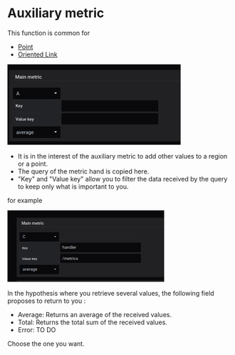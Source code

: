 

# Auxiliary metric

This function is common for 

- [Point](coordinates-space-point.md)
- [Oriented Link](coordinates-space-link.md)



![main metric](../../screenshots/editor/coordinates/main-metric/main-metric.jpg)



- It is in the interest of the auxiliary metric to add other values to a region or a point.
- The query of the metric hand is copied here. 
- "Key" and "Value key" allow you to filter the data received by the query to keep only what is important to you.

for example 

![main metric](../../screenshots/editor/coordinates/main-metric/main-metric-query-c.jpg)


In the hypothesis where you retrieve several values, the following field proposes to return to you : 

- Average: Returns an average of the received values.
- Total: Returns the total sum of the received values.
- Error: TO DO

Choose the one you want.
